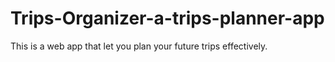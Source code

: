 # Trips-Organizer-a-trips-planner-app
This is a web app that let you plan your future trips effectively.
